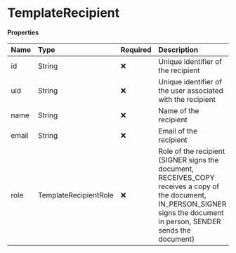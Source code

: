 # TemplateRecipient

**Properties**

| Name  | Type                  | Required | Description                                                                                                                                                                |
| :---- | :-------------------- | :------- | :------------------------------------------------------------------------------------------------------------------------------------------------------------------------- |
| id    | String                | ❌       | Unique identifier of the recipient                                                                                                                                         |
| uid   | String                | ❌       | Unique identifier of the user associated with the recipient                                                                                                                |
| name  | String                | ❌       | Name of the recipient                                                                                                                                                      |
| email | String                | ❌       | Email of the recipient                                                                                                                                                     |
| role  | TemplateRecipientRole | ❌       | Role of the recipient (SIGNER signs the document, RECEIVES_COPY receives a copy of the document, IN_PERSON_SIGNER signs the document in person, SENDER sends the document) |
